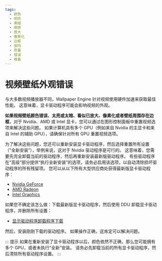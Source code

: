 ```yaml
---
tags:
  - 颜色
  - 明亮
  - 黑暗
  - 缩放
  - 放大
  - 像素化
  - 边框
  - 伽玛
  - 质量
  - 错误
  - 难看
---
```


# 视频壁纸外观错误

与大多数视频播放器不同，Wallpaper Engine 针对视频使用硬件加速来获取最佳性能。 这意味着，显卡驱动程序可能会影响视频的外观。

**如果视频壁纸颜色错误、太亮或太暗、看似已放大、像素化或者壁纸周围存在边框**，对于 Nvidia、AMD 或 Intel 显卡，您可以通过在图形控制面板中重置视频选项来解决这些问题。 如果计算机具有多个 GPU（例如来自 Nvidia 的主显卡和来自 Intel 的辅助 GPU），请确保针对所有 GPU 重置视频选项。

为了解决这些问题，您还可以重新安装显卡驱动程序，然后选择重置所有设置（“全新安装”），举例来说，这对于 Nvidia 驱动程序是可行的。 这意味着，您需要先完全卸载当前的驱动程序，然后再重新安装最新版驱动程序。 有些驱动程序在“高级”部分提供“执行全新安装”的选项，请务必启用该选项，以自动清除损坏驱动程序的所有残留项。 您可以从以下所有大型供应商处获得最新版显卡驱动程序：

* [Nvidia GeForce](https://www.nvidia.com/Download/index.aspx)
* [AMD Radeon](https://www.amd.com/support)
* [Intel Graphics](https://downloadcenter.intel.com/product/80939/Graphics-Drivers)

如果您不确定该怎么做：下载最新版显卡驱动程序，然后使用 DDU 卸载显卡驱动程序，并删除所有设置：

* [显示驱动程序卸载程序下载](https://www.guru3d.com/files-details/display-driver-uninstaller-download.html)

然后，安装刚刚下载的驱动程序。 如果操作正确，这肯定可以解决问题。

::: 提示 如果在重新安装了显卡驱动程序以后，颜色依然不正确，那么您可能拥有多个 GPU，或者未执行“全新”安装。 请务必先卸载当前的所有显卡驱动程序，然后清除所有驱动程序设置。 :::